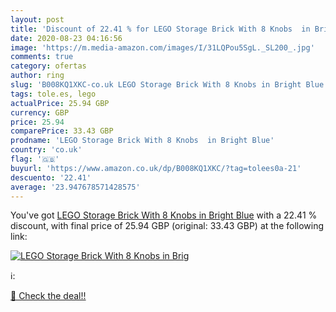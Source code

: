 ```yaml
---
layout: post
title: 'Discount of 22.41 % for LEGO Storage Brick With 8 Knobs  in Brig'
date: 2020-08-23 04:16:56
image: 'https://m.media-amazon.com/images/I/31LQPou5SgL._SL200_.jpg'
comments: true
category: ofertas
author: ring
slug: 'B008KQ1XKC-co.uk LEGO Storage Brick With 8 Knobs in Bright Blue'
tags: tole.es, lego
actualPrice: 25.94 GBP
currency: GBP
price: 25.94
comparePrice: 33.43 GBP
prodname: 'LEGO Storage Brick With 8 Knobs  in Bright Blue'
country: 'co.uk'
flag: '🇬🇧'
buyurl: 'https://www.amazon.co.uk/dp/B008KQ1XKC/?tag=tolees0a-21'
descuento: '22.41'
average: '23.947678571428575'
---
```


You've got [LEGO Storage Brick With 8 Knobs  in Bright Blue](https://www.amazon.co.uk/dp/B008KQ1XKC/?tag=tolees0a-21) with a  22.41 % discount, with final price of 25.94 GBP (original: 33.43 GBP) at the following link:

[![LEGO Storage Brick With 8 Knobs  in Brig](https://m.media-amazon.com/images/I/31LQPou5SgL._SL200_.jpg)](https://www.amazon.co.uk/dp/B008KQ1XKC/?tag=tolees0a-21)

ℹ️:


[🛒 Check the deal!!](https://www.amazon.co.uk/dp/B008KQ1XKC/?tag=tolees0a-21)
